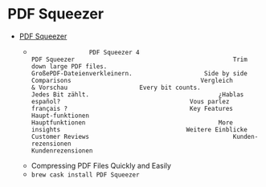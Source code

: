 # PDF Squeezer
- [PDF Squeezer](https://witt-software.com/pdfsqueezer/)
  -  					PDF Squeezer 4				 					PDF Squeezer				 							Trim down large PDF files.						 							GroßePDF‑Dateienverkleinern. 					Side by side Comparisons				 					Vergleich & Vorschau 					Every bit counts.				 					Jedes Bit zählt.				 					¿Hablas español?				 					Vous parlez français ?				 					Key Features				 						Haupt-funktionen					 						Hauptfunktionen					 					More insights				 					Weitere Einblicke				 					Customer Reviews				 						Kunden-rezensionen					 						Kundenrezensionen					
  - Compressing PDF Files Quickly and Easily
  - `brew cask install PDF Squeezer`
